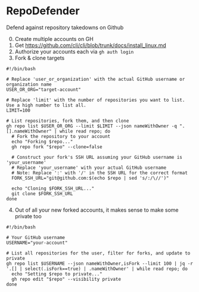 # RepoDefender
Defend against repository takedowns on Github

0) Create multiple accounts on GH
1) Get https://github.com/cli/cli/blob/trunk/docs/install_linux.md
2) Authorize your accounts each via
`gh auth login`
3) Fork & clone targets
```
#!/bin/bash
 
# Replace 'user_or_organization' with the actual GitHub username or organization name
USER_OR_ORG="target-account"
 
# Replace 'limit' with the number of repositories you want to list. Use a high number to list all.
LIMIT=100
 
# List repositories, fork them, and then clone
gh repo list $USER_OR_ORG --limit $LIMIT --json nameWithOwner -q ".[].nameWithOwner" | while read repo; do
  # Fork the repository to your account
  echo "Forking $repo..."
  gh repo fork "$repo" --clone=false
 
  # Construct your fork's SSH URL assuming your GitHub username is 'your_username'
  # Replace 'your_username' with your actual GitHub username
  # Note: Replace ':' with '/' in the SSH URL for the correct format
  FORK_SSH_URL="git@github.com:$(echo $repo | sed 's/:/\//')"
 
  echo "Cloning $FORK_SSH_URL..."
  git clone $FORK_SSH_URL
done
```
4) Out of all your new forked accounts, it makes sense to make some private too
```
#!/bin/bash
 
# Your GitHub username
USERNAME="your-account"
 
# List all repositories for the user, filter for forks, and update to private
gh repo list $USERNAME --json nameWithOwner,isFork --limit 100 | jq -r '.[] | select(.isFork==true) | .nameWithOwner' | while read repo; do
  echo "Setting $repo to private..."
  gh repo edit "$repo" --visibility private
done
```
